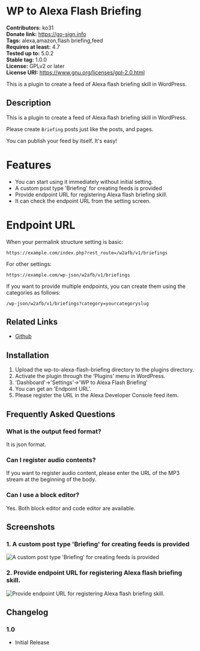 # WP to Alexa Flash Briefing #
**Contributors:** ko31  
**Donate link:** https://go-sign.info  
**Tags:** alexa,amazon,flash briefing,feed  
**Requires at least:** 4.7  
**Tested up to:** 5.0.2  
**Stable tag:** 1.0.0  
**License:** GPLv2 or later  
**License URI:** https://www.gnu.org/licenses/gpl-2.0.html  

This is a plugin to create a feed of Alexa flash briefing skill in WordPress.

## Description ##

This is a plugin to create a feed of Alexa flash briefing skill in WordPress.

Please create `Briefing` posts just like the posts, and pages.

You can publish your feed by itself. It's easy!

# Features #

* You can start using it immediately without initial setting.
* A custom post type 'Briefing' for creating feeds is provided
* Provide endpoint URL for registering Alexa flash briefing skill.
* It can check the endpoint URL from the setting screen.

# Endpoint URL #

When your permalink structure setting is basic:

`https://example.com/index.php?rest_route=/w2afb/v1/briefings`

For other settings:

`https://example.com/wp-json/w2afb/v1/briefings`

If you want to provide multiple endpoints, you can create them using the categories as follows:

`/wp-json/w2afb/v1/briefings?category=yourcategoryslug`

## Related Links ##

* [Github](https://github.com/ko31/wp-to-alexa-flash-briefing)

## Installation ##

1. Upload the wp-to-alexa-flash-briefing directory to the plugins directory.
1. Activate the plugin through the ‘Plugins’ menu in WordPress.
1. 'Dashboard'->'Settings'->'WP to Alexa Flash Briefing'
1. You can get an 'Endpoint URL'.
1. Please register the URL in the Alexa Developer Console feed item.

## Frequently Asked Questions ##

### What is the output feed format? ###

It is json format.

### Can I register audio contents? ###

If you want to register audio content, please enter the URL of the MP3 stream at the beginning of the body.

### Can I use a block editor? ###

Yes. Both block editor and code editor are available.

## Screenshots ##

### 1. A custom post type 'Briefing' for creating feeds is provided ###
![A custom post type 'Briefing' for creating feeds is provided](http://ps.w.org/wp-to-alexa-flash-briefing/assets/screenshot-1.png)

### 2. Provide endpoint URL for registering Alexa flash briefing skill. ###
![Provide endpoint URL for registering Alexa flash briefing skill.](http://ps.w.org/wp-to-alexa-flash-briefing/assets/screenshot-2.png)


## Changelog ##

### 1.0 ###

* Initial Release
